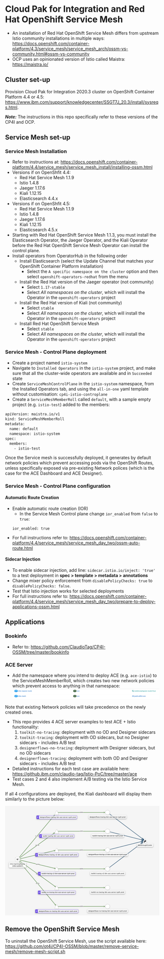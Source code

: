 # Cloud Pak for Integration and Red Hat OpenShift Service Mesh

[//]: 1 "Need more context: the top level CP4I-OSSM readme needs to better explain what it is, why it’s there for people who come to it without reading this post. "

- An installation of Red Hat OpenShift Service Mesh differs from upstream Istio community installations in multiple ways: https://docs.openshift.com/container-platform/4.3/service_mesh/service_mesh_arch/ossm-vs-community.html#ossm-vs-community
- OCP uses an opinionated version of Istio called Maistra: https://maistra.io/

## Cluster set-up

Provision Cloud Pak for Integration 2020.3 cluster on OpenShift Container Platform 4.4 or 4.5: https://www.ibm.com/support/knowledgecenter/SSGT7J_20.3/install/sysreqs.html.

***Note:*** The instructions in this repo specifically refer to these versions of the CP4I and OCP.

## Service Mesh set-up

### Service Mesh Installation
- Refer to instructions at: https://docs.openshift.com/container-platform/4.4/service_mesh/service_mesh_install/installing-ossm.html
- Versions if on OpenShfit 4.4:
  - Red Hat Service Mesh 1.1.9
  - Istio 1.4.8
  - Jaeger 1.17.6
  - Kiali 1.12.15
  - Elasticsearch 4.4.x
- Versions if on OpenShfit 4.5:
  - Red Hat Service Mesh 1.1.9
  - Istio 1.4.8
  - Jaeger 1.17.6
  - Kiali 1.12.15
  - Elasticsearch 4.5.x
- Starting with Red Hat OpenShift Service Mesh 1.1.3, you must install the Elasticsearch Operator, the Jaeger Operator, and the Kiali Operator before the Red Hat OpenShift Service Mesh Operator can install the control plane.
- Install operators from OperatorHub in the following order
  - Install Elasticsearch (select the Update Channel that matches your OpenShift Container Platform installation)
    - Select the `A specific namespace on the cluster` option and then select `openshift-operators-redhat` from the menu
  - Install the Red Hat version of the Jaeger operator (not community)
    - Select `1.17-stable`
    - Select *All namespaces on the cluster*, which will install the Operator in the `openshift-operators` project
  - Install the Red Hat version of Kiali (not community)
    - Select `stable`
    - Select *All namespaces on the cluster*, which will install the Operator in the `openshift-operators` project
  - Install Red Hat OpenShift Service Mesh
    - Select `stable`
    - Select *All namespaces on the cluster*, which will install the Operator in the `openshift-operators` project

### Service Mesh - Control Plane deployment
- Create a project named `istio-system`
- Navigate to `Installed Operators` in the `istio-system` project, and make sure that all the cluster-wide operators are available and in `Succeeded` state
- Create `ServiceMeshControlPlane` in the `istio-system` namespace, from the Installed Operators tab, and using the `all-in-one` yaml template without customisation: `cp4i-istio-controplane`
- Create a `ServiceMeshMemberRoll` called `default`, with a sample empty project (e.g. `istio-test`) added to the members:
```
apiVersion: maistra.io/v1
kind: ServiceMeshMemberRoll
metadata:
  name: default
  namespace: istio-system
spec:
  members:
    - istio-test
```

Once the Service mesh is successfully deployed, it generates by default network policies which prevent accessing pods via the OpenShift Routes, unless specifically exposed via pre-existing Network polices (which is the case for the ACE Dashboard and ACE Designer).

### Service Mesh - Control Plane configuration
#### Automatic Route Creation
[//]: 5 "Explain what IOR is."
- Enable automatic route creation (IOR)
  - In the Service Mesh Control plane change `ior_enabled` from `false` to `true`:
  ```
  ior_enabled: true
  ```
- For full instructions refer to: https://docs.openshift.com/container-platform/4.4/service_mesh/service_mesh_day_two/ossm-auto-route.html  
#### Sidecar Injection
[//]: 2 "Explain that to enable sidecar injection a particular annotation needs to be added to the deployment. This is done differently if the deployment is managed by an operator or not."
- To enable sidecar injection, add line: `sidecar.istio.io/inject: 'true'` to a test deployment in **spec > template > metadata > annotations**
- Change mixer policy enforcement from `disablePolicyChecks: true`  to `disablePolicyChecks: false`.
- Test that Istio injection works for selected deployments
- For full instructions refer to: https://docs.openshift.com/container-platform/4.4/service_mesh/service_mesh_day_two/prepare-to-deploy-applications-ossm.html

## Applications

### Bookinfo
[//]: 3 "Say something about this example, and the fact that we're going to annotate the deployment directly."
- Refer to: https://github.com/ClaudioTag/CP4I-OSSM/tree/master/bookinfo

### ACE Server
- Add the namespace where you intend to deploy ACE (e.g. `ace-istio`) to the ServiceMeshMemberRoll, which creates two new network policies which prevent access to anything in that namespace:
![Istio netowrk policies](https://github.com/ClaudioTag/CP4I-OSSM/blob/master/images/Istio-network-policies.png)

Note that existing Network policies will take precedence on the newly created ones.

[//]: 4 "Say something about editing the operator's annotations (https://www.ibm.com/support/knowledgecenter/SSTTDS_11.0.0/com.ibm.ace.icp.doc/certc_install_integrationserveroperandreference.html#crvalues), and how we're going to do it"
- This repo provides 4 ACE server examples to test ACE + Istio functionality:
  1. `toolkit-no-tracing`: deployment with no OD and Designer sidecars
  2. `toolkit-tracing`: deployment with OD sidecars, but no Designer sidecars - includes A/B test
  3. `designerflows-no-tracing`: deployment with Designer sidecars, but no OD sidecars
  4. `designerflows-tracing`: deployment with both OD and Designer sidecars - includes A/B test
- Detailed instructions for each test case are available here: https://github.ibm.com/claudio-tag/Istio-PoC/tree/master/ace
- Test cases 2 and 4 also implement A/B testing via the Istio Service Mesh.

If all 4 configurations are deployed, the Kiali dashboard will display them similarly to the picture below:

![working-configuration](https://github.com/ClaudioTag/CP4I-OSSM/blob/master/images/working-configuration-kiali.png)

## Remove the OpenShift Service Mesh
To uninstall the OpenShift Service Mesh, use the script available here: https://github.com/ot4i/CP4I-OSSM/blob/master/remove-service-mesh/remove-mesh-script.sh

[//]: 7 "Remove URLs from postman collection"
